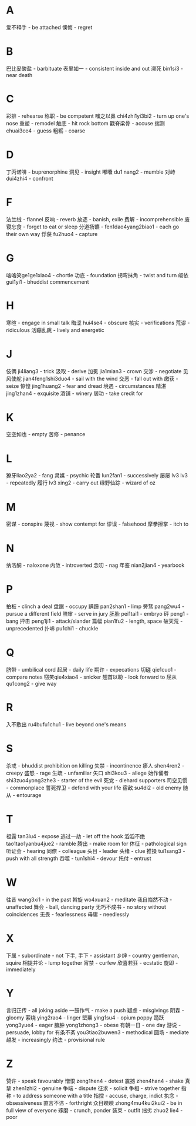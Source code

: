 # A

爱不释手 - be attached
懊悔 - regret

# B

巴比妥酸盐 - barbituate
表里如一 - consistent inside and out
濒死 bin1si3 - near death

# C

彩排 - rehearse
称职 - be competent
嗤之以鼻 chi4zhi1yi3bi2 - turn up one's nose
重塑 - remodel
触底 - hit rock bottom
戳脊梁骨 - accuse
揣测 chuai3ce4 - guess
粗粝 - coarse

# D

丁丙诺啡 - buprenorphine
洞见 - insight
嘟囔 du1 nang2 - mumble
对峙 dui4zhi4 - confront

# F

法兰绒 - flannel
反响 - reverb
放逐 - banish, exile
费解 - incomprehensible
废寝忘食 - forget to eat or sleep
分道扬镳 - fen1dao4yang2biao1 - each go their own way
俘获 fu2huo4 - capture

# G

咯咯笑ge1ge1xiao4 - chortle
功底 - foundation
拐弯抹角 - twist and turn
皈依 gui1yi1 - bhuddist commencement


# H

寒暄 - engage in small talk
晦涩 hui4se4 - obscure
核实 - verifications
荒谬 - ridiculous
活蹦乱跳 - lively and energetic

# J

伎俩 ji4liang3 - trick
汲取 - derive
加冕 jia1mian3 - crown
交涉 - negotiate
见风使舵 jian4feng1shi3duo4 - sail with the wind
交恶 - fall out with
缴获 - seize
惊惶 jing1huang2 - fear and dread
境遇 - circumstances
精湛 jing1zhan4 - exquisite
酒铺 - winery
居功 - take credit for

# K

空空如也 - empty
苦修 - penance

# L

獠牙liao2ya2 - fang
灵媒 - psychic
轮番 lun2fan1 - successively
屡屡 lv3 lv3 - repeatedly
履行 lv3 xing2 - carry out
绿野仙踪 - wizard of oz

# M

密谋 - conspire
蔑视 - show contempt for
谬误 - falsehood
摩拳擦掌 - itch to

# N

纳洛酮 - naloxone
内敛 - introverted
念叨 - nag
年鉴 nian2jian4 - yearbook

# P

拍板 - clinch a deal
盘踞 - occupy
蹒跚 pan2shan1 - limp
旁骛 pang2wu4 - pursue a different field
陪审 - serve in jury
胚胎 pei1tai1 - embryo
砰 peng1 - bang
抨击 peng1ji1 - attack/slander
篇幅 pian1fu2 - length, space
破天荒 - unprecedented
扑哧 pu1chi1 - chuckle

# Q

脐带 - umbilical cord
起居 - daily life
期许 - expecations
切磋 qie1cuo1 - compare notes
窃笑qie4xiao4 - snicker
翘首以盼 - look forward to
屈从 qu1cong2 - give way

# R

入不敷出 ru4bufu1chu1 - live beyond one's means

# S

杀戒 - bhuddist prohibition on killing
失禁 - incontinence
瘆人 shen4ren2 - creepy
盛怒 - rage
生疏 - unfamiliar
矢口 shi3kou3 - allege
始作俑者 shi3zuo4yong3zhe3 - starter of the evil
死党 - diehard supporters
司空见惯 - commonplace
誓死捍卫 - defend with your life
宿敌 su4di2 - old enemy
随从 - entourage

# T

袒露 tan3lu4 - expose
逃过一劫 - let off the hook
滔滔不绝 tao1tao1yanbu4jue2 - ramble
腾出 - make room for
体征 - pathological sign
听证会 - hearing
同僚 - colleague
头目 - leader
头绪 - clue
推搡 tui1sang3 - push with all strength
吞噬 - tun1shi4 - devour
托付 - entrust

# W

往昔 wang3xi1 - in the past
斡旋 wo4xuan2 - meditate
我自岿然不动 - unaffected
舞会 - ball, dancing party
无巧不成书 - no story without coincidences
无畏 - fearlessness
毋庸 - needlessly


# X

下属 - subordinate - not 下手, 手下 - assistant
乡绅 - country gentleman, squire
相提并论 - lump together
宵禁 - curfew
欣喜若狂 - ecstatic
旋即 - immediately

# Y

言归正传 - all joking aside
一鼓作气 - make a push
疑虑 - misgivings
阴森 - gloomy
萦绕 ying2rao4 - linger
罂粟 ying1su4 - opium poppy
踊跃 yong3yue4 - eager
臃肿 yong1zhong3 - obese
有朝一日  - one day
游说 - persuade, lobby for
有条不紊 you3tiao2buwen3 - methodical
圆场 - mediate
越发 - increasingly
约法 - provisional rule

# Z

赞许 - speak favourably
憎恨 zeng1hen4 - detest
震撼 zhen4han4 - shake
真挚 zhen1zhi2 - genuine
争端 - dispute
征求 - solicit
争相 - strive together
指称 - to address someone with a title
指控 - accuse, charge, indict
执念 - obsessiveness
直言不讳 - forthright
众目睽睽 zhong4mu4kui2kui2 - be in full view of everyone
琢磨 - crunch, ponder
装束 - outfit
拙劣 zhuo2 lie4 - poor
